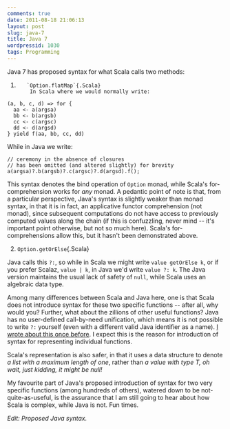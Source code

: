 ```yaml
---
comments: true
date: 2011-08-18 21:06:13
layout: post
slug: java-7
title: Java 7
wordpressid: 1030
tags: Programming
---
```


Java 7 has proposed syntax for what Scala calls two methods:



	
  1. 
            `Option.flatMap`{.Scala}
             In Scala where we would normally write:
            
    
~~~ {.Scala}
(a, b, c, d) => for {
  aa <- a(argsa)
  bb <- b(argsb)
  cc <- c(argsc)
  dd <- d(argsd)
} yield f(aa, bb, cc, dd)
~~~


While in Java we write:
            
    
~~~ {.Java}
// ceremony in the absence of closures
// has been omitted (and altered slightly) for brevity
a(argsa)?.b(argsb)?.c(argsc)?.d(argsd).f();
~~~


This syntax denotes the bind operation of `Option` monad, while Scala's for-comprehension works for _any_ monad. A pedantic point of note is that, from a particular perspective, Java's syntax is slightly weaker than monad syntax, in that it is in fact, an applicative functor comprehension (not monad), since subsequent computations do not have access to previously computed values along the chain (if this is confuzzling, never mind -- it's important point otherwise, but not so much here). Scala's for-comprehensions allow this, but it hasn't been demonstrated above.
        

	
  2. `Option.getOrElse`{.Scala}

Java calls this `?:`, so while in Scala we might write `value getOrElse k`, or if you prefer Scalaz, `value | k`, in Java we'd write `value ?: k`. The Java version maintains the usual lack of safety of `null`, while Scala uses an algebraic data type.


Among many differences between Scala and Java here, one is that Scala does not introduce syntax for these two specific functions -- after all, why would you? Further, what about the zillions of other useful functions? Java has no user-defined call-by-need unification, which means it is not possible to write `?:` yourself (even with a different valid Java identifier as a name). [I wrote about this once before](http://blog.tmorris.net/a-fling-with-lazy-evaluation/). I expect this is the reason for introduction of syntax for representing individual functions.

Scala's representation is also safer, in that it uses a data structure to denote _a list with a maximum length of one_, rather than _a value with type T, oh wait, just kidding, it might be null!_

My favourite part of Java's proposed introduction of syntax for two very specific functions (among hundreds of others), watered down to be not-quite-as-useful, is the assurance that I am still going to hear about how Scala is complex, while Java is not. Fun times.

_Edit: Proposed Java syntax._
